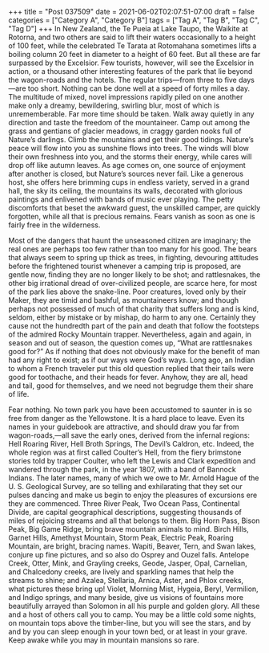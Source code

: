 +++
title = "Post 037509"
date = 2021-06-02T02:07:51-07:00
draft = false
categories = ["Category A", "Category B"]
tags = ["Tag A", "Tag B", "Tag C", "Tag D"]
+++
In New Zealand, the Te Pueia at Lake Taupo, the Waikite at Rotorna, and two others are said to lift their waters occasionally to a height of 100 feet, while the celebrated Te Tarata at Rotomahana sometimes lifts a boiling column 20 feet in diameter to a height of 60 feet. But all these are far surpassed by the Excelsior. Few tourists, however, will see the Excelsior in action, or a thousand other interesting features of the park that lie beyond the wagon-roads and the hotels. The regular trips—from three to five days—are too short. Nothing can be done well at a speed of forty miles a day. The multitude of mixed, novel impressions rapidly piled on one another make only a dreamy, bewildering, swirling blur, most of which is unrememberable. Far more time should be taken. Walk away quietly in any direction and taste the freedom of the mountaineer. Camp out among the grass and gentians of glacier meadows, in craggy garden nooks full of Nature’s darlings. Climb the mountains and get their good tidings. Nature’s peace will flow into you as sunshine flows into trees. The winds will blow their own freshness into you, and the storms their energy, while cares will drop off like autumn leaves. As age comes on, one source of enjoyment after another is closed, but Nature’s sources never fail. Like a generous host, she offers here brimming cups in endless variety, served in a grand hall, the sky its ceiling, the mountains its walls, decorated with glorious paintings and enlivened with bands of music ever playing. The petty discomforts that beset the awkward guest, the unskilled camper, are quickly forgotten, while all that is precious remains. Fears vanish as soon as one is fairly free in the wilderness.

Most of the dangers that haunt the unseasoned citizen are imaginary; the real ones are perhaps too few rather than too many for his good. The bears that always seem to spring up thick as trees, in fighting, devouring attitudes before the frightened tourist whenever a camping trip is proposed, are gentle now, finding they are no longer likely to be shot; and rattlesnakes, the other big irrational dread of over-civilized people, are scarce here, for most of the park lies above the snake-line. Poor creatures, loved only by their Maker, they are timid and bashful, as mountaineers know; and though perhaps not possessed of much of that charity that suffers long and is kind, seldom, either by mistake or by mishap, do harm to any one. Certainly they cause not the hundredth part of the pain and death that follow the footsteps of the admired Rocky Mountain trapper. Nevertheless, again and again, in season and out of season, the question comes up, “What are rattlesnakes good for?” As if nothing that does not obviously make for the benefit of man had any right to exist; as if our ways were God’s ways. Long ago, an Indian to whom a French traveler put this old question replied that their tails were good for toothache, and their heads for fever. Anyhow, they are all, head and tail, good for themselves, and we need not begrudge them their share of life.

Fear nothing. No town park you have been accustomed to saunter in is so free from danger as the Yellowstone. It is a hard place to leave. Even its names in your guidebook are attractive, and should draw you far from wagon-roads,—all save the early ones, derived from the infernal regions: Hell Roaring River, Hell Broth Springs, The Devil’s Caldron, etc. Indeed, the whole region was at first called Coulter’s Hell, from the fiery brimstone stories told by trapper Coulter, who left the Lewis and Clark expedition and wandered through the park, in the year 1807, with a band of Bannock Indians. The later names, many of which we owe to Mr. Arnold Hague of the U. S. Geological Survey, are so telling and exhilarating that they set our pulses dancing and make us begin to enjoy the pleasures of excursions ere they are commenced. Three River Peak, Two Ocean Pass, Continental Divide, are capital geographical descriptions, suggesting thousands of miles of rejoicing streams and all that belongs to them. Big Horn Pass, Bison Peak, Big Game Ridge, bring brave mountain animals to mind. Birch Hills, Garnet Hills, Amethyst Mountain, Storm Peak, Electric Peak, Roaring Mountain, are bright, bracing names. Wapiti, Beaver, Tern, and Swan lakes, conjure up fine pictures, and so also do Osprey and Ouzel falls. Antelope Creek, Otter, Mink, and Grayling creeks, Geode, Jasper, Opal, Carnelian, and Chalcedony creeks, are lively and sparkling names that help the streams to shine; and Azalea, Stellaria, Arnica, Aster, and Phlox creeks, what pictures these bring up! Violet, Morning Mist, Hygeia, Beryl, Vermilion, and Indigo springs, and many beside, give us visions of fountains more beautifully arrayed than Solomon in all his purple and golden glory. All these and a host of others call you to camp. You may be a little cold some nights, on mountain tops above the timber-line, but you will see the stars, and by and by you can sleep enough in your town bed, or at least in your grave. Keep awake while you may in mountain mansions so rare.
